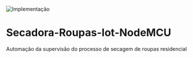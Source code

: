 ![Implementação](https://github.com/wilfaustino/?raw=true)

# Secadora-Roupas-Iot-NodeMCU
Automação da supervisão do processo de secagem de roupas residencial

